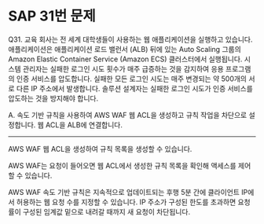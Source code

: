 # SAP 31번 문제

Q31. 교육 회사는 전 세계 대학생들이 사용하는 웹 애플리케이션을 실행하고 있습니다. 애플리케이션은 애플리케이션 로드 밸런서 (ALB) 뒤에 있는 Auto Scaling 그룹의 Amazon Elastic Container Service (Amazon ECS) 클러스터에서 실행됩니다. 시스템 관리자는 실패한 로그인 시도 횟수가 매주 급증하는 것을 감지하여 응용 프로그램의 인증 서비스를 압도합니다. 실패한 모든 로그인 시도는 매주 변경되는 약 500개의 서로 다른 IP 주소에서 발생합니다. 솔루션 설계자는 실패한 로그인 시도가 인증 서비스를 압도하는 것을 방지해야 합니다.

A. 속도 기반 규칙을 사용하여 AWS WAF 웹 ACL을 생성하고 규칙 작업을 차단으로 설정합니다. 웹 ACL을 ALB에 연결합니다.

---

AWS WAF 웹 ACL을 생성하여 규칙 목록을 생성할 수 있습니다.

AWS WAF는 요청이 들어오면 웹 ACL에서 생성한 규칙 목록을 확인해 액세스를 제어할 수 있습니다.

AWS WAF 속도 기반 규칙은 지속적으로 업데이트되는 후행 5분 간에 클라이언트 IP에서 허용하는 웹 요청 수를 지정할 수 있습니다. IP 주소가 구성된 한도를 초과하면 요청률이 구성된 임계값 밑으로 내려갈 때까지 새 요청이 차단됩니다.
